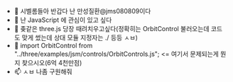 - 👋 시벨롬들아 반갑다 난 만성질환@jms080809이다
- 👀 난 JavaScript 에 관심이 있고 싶다
- 🌱 좆같은 three.js 당장 때려치우고싶다(정확히는 OrbitControl 불러오는데 코드도 맞게 썼는데 상대 모듈 지정자는 ./ 등등 ㅅㅂ)
- 💞️ import OrbitControl from "../three/examples/jsm/controls/OrbitControls.js"; <= 여기서 문제되는게 뭔지 찾으시오(6억 4천만점)
- 📫 ㅅㅂ 나좀 구원해줘

<!---
My Birthday:2008/08/09
--->
